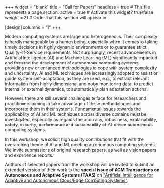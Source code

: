 +++
widget = "blank" 
title = "Call for Papers"
headless = true  # This file represents a page section.
active = true  # Activate this widget? true/false
weight = 21  # Order that this section will appear in.

[design]
columns = "1"
+++

Modern computing systems are large and heterogeneous. Their complexity is hardly manageable by a human being, especially when it comes to taking timely decisions in highly dynamic environments or to guarantee strict Quality-of-Service requirements.  Not surprisingly, recent advancements in Artificial Intelligence (AI) and Machine Learning (ML) significantly impacted and fostered the development of autonomous computing systems, providing new or enhanced methodologies to cope with system complexity and uncertainty. AI and ML techniques are increasingly adopted to assist or guide system self-adaptation, as they are used, e.g., to extract relevant information from highly dimensional and noisy monitoring data, to predict internal or external dynamics, to automatically plan adaptation actions. 

However, there are still several challenges to face for researchers and practitioners aiming to take advantage of these methodologies and incorporate them in their systems. Fundamental issues towards the applicability of AI and ML techniques across diverse domains must be investigated, especially as regards the accuracy, robustness, explainability, safety, security, performance and sustainability of AI-driven autonomous  computing systems. 

In this workshop, we solicit high quality contributions that fit with the overarching theme of AI and ML meeting autonomous computing systems. 
We invite submissions of original research papers, as well as vision papers
and experience reports.

Authors of selected papers from the workshop will be invited to submit an extended version 
of their work to the **special issue of ACM Transactions on Autonomous and
Adaptive Systems (TAAS)** on ["Artificial Intelligence for Adaptive and Autonomous Cloud/Edge Computing Systems"](https://dl.acm.org/pb-assets/static_journal_pages/taas/pdf/TAAS-SI-AI-AACECS-1715283276770.pdf).
